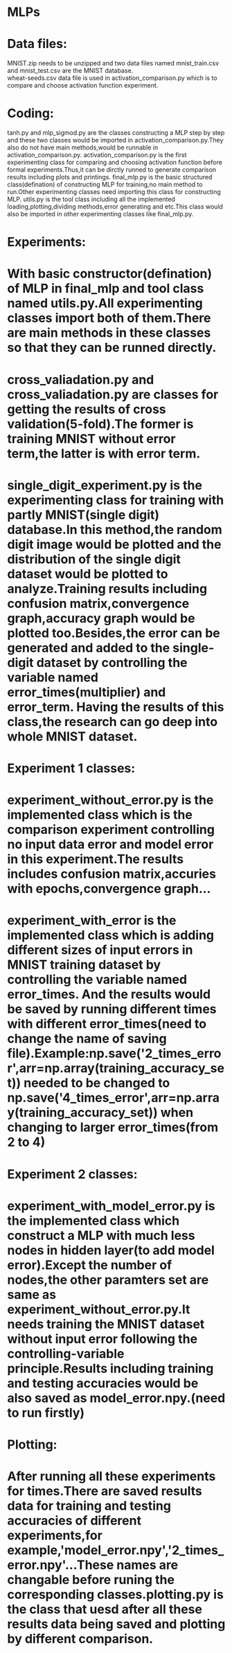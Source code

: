 # MLPs

# Data files:
 MNIST.zip needs to be unzipped and two data files named mnist_train.csv and mnist_test.csv are the MNIST database.    
 wheat-seeds.csv data file is used in activation_comparison.py which is to compare and choose activation function experiment.

# Coding:
tanh.py and mlp_sigmod.py are the classes constructing a MLP step by step and these two classes would be imported in activation_comparison.py.They also do not have main methods,would be runnable in activation_comparison.py.
activation_comparison.py is the first experimenting class for comparing and choosing activation function before formal experiments.Thus,it can be dirctly runned to generate comparison results including plots and printings.
final_mlp.py is the basic structured class(defination) of constructing MLP for training,no main method to run.Other experimenting classes need importing this class for constructing MLP.
utils.py is the tool class including all the implemented loading,plotting,dividing methods,error generating and etc.This class would also be imported in other experimenting classes like final_mlp.py.

# Experiments:
# With basic constructor(defination) of MLP in final_mlp and tool class named utils.py.All experimenting classes import both of them.There are main methods in these classes so that they can be runned directly.
# cross_valiadation.py and cross_valiadation.py are classes for getting the results of cross validation(5-fold).The former is training MNIST without error term,the latter is with error term.
# single_digit_experiment.py is the experimenting class for training with partly MNIST(single digit) database.In this method,the random digit image would be plotted and the distribution of the single digit dataset would be plotted to analyze.Training results including confusion matrix,convergence graph,accuracy graph would be plotted too.Besides,the error can be generated and added to the single-digit dataset by controlling the variable named error_times(multiplier) and error_term. Having the results of this class,the research can go deep into whole MNIST dataset.
# Experiment 1 classes:
# experiment_without_error.py is the implemented class which is the comparison experiment controlling no input data error and model error in this experiment.The results includes confusion matrix,accuries with epochs,convergence graph...
# experiment_with_error is the implemented class which is adding different sizes of input errors in MNIST training dataset by controlling the variable named error_times. And the results would be saved by running different times with different error_times(need to change the name of saving file).Example:np.save('2_times_error',arr=np.array(training_accuracy_set)) needed to be changed to np.save('4_times_error',arr=np.array(training_accuracy_set)) when changing to larger error_times(from 2 to 4) 
# Experiment 2 classes:
# experiment_with_model_error.py is the implemented class which construct a MLP with much less nodes in hidden layer(to add model error).Except the number of nodes,the other paramters set are same as experiment_without_error.py.It needs training the MNIST dataset without input error following the controlling-variable principle.Results including training and testing accuracies would be also saved as model_error.npy.(need to run firstly)

# Plotting:
# After running all these experiments for times.There are saved results data for training and testing accuracies of different experiments,for example,'model_error.npy','2_times_error.npy'...These names are changable before runing the corresponding classes.plotting.py is the class that uesd after all these results data being saved and plotting by different comparison.   
